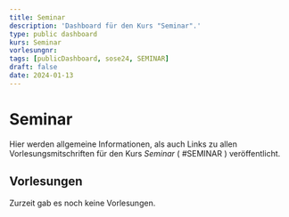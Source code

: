 ```yaml
---
title: Seminar
description: 'Dashboard für den Kurs "Seminar".'
type: public dashboard
kurs: Seminar
vorlesungnr: 
tags: [publicDashboard, sose24, SEMINAR]
draft: false
date: 2024-01-13
---
```


# Seminar

Hier werden allgemeine Informationen, als auch Links zu allen Vorlesungsmitschriften für den Kurs *Seminar* ( #SEMINAR  )  veröffentlicht. 

## Vorlesungen

Zurzeit gab es noch keine Vorlesungen.